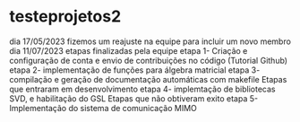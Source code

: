 # testeprojetos2
dia 17/05/2023 
fizemos um reajuste na equipe para incluir um novo membro
dia 11/07/2023
etapas finalizadas pela equipe 
etapa 1- Criação e configuração de conta e envio de contribuições no código (Tutorial Github)
etapa 2-  implementação de funções para álgebra matricial
etapa 3-  compilação e geração de documentação automáticas com makefile
Etapas que entraram em desenvolvimento 
etapa 4- implemtação de bibliotecas SVD, e habilitação do GSL 
Etapas que não obtiveram exito
etapa 5- Implementação do sistema de comunicação MIMO
